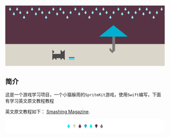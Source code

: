 ![RainCat Initial Code](documentation/header.png)

## 简介

这是一个游戏学习项目，一个小猫躲雨的`SpriteKit`游戏，使用`Swift`编写，下面有学习英文原文教程教程


英文原文教程如下： [Smashing Magazine](https://www.smashingmagazine.com/2016/11/how-to-build-a-spritekit-game-in-swift-3-part-1/).

![divider](documentation/divider.png)
